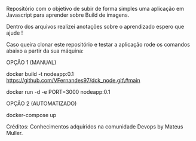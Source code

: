 Repositório com o objetivo de subir de forma simples uma aplicação em Javascript para aprender sobre Build de imagens.  



Dentro dos arquivos realizei anotações sobre o aprendizado espero que ajude !  


Caso queira clonar este repositório e testar a aplicação rode os comandos abaixo a partir da sua máquina:  

OPÇÃO 1 (MANUAL)  

docker build -t nodeapp:0.1 https://github.com/VFernandes97/dck_node.git\#main  

docker run -d -e PORT=3000 nodeapp:0.1

OPÇÃO 2 (AUTOMATIZADO)

docker-compose up  

Créditos: Conhecimentos adquiridos na comunidade Devops by Mateus Muller.  
